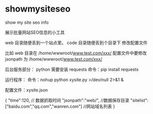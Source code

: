 # showmysiteseo
show my site seo info

展示批量网站SEO信息的小工具

web 目录随便丢到一个站点里。
code 目录随便丢到个目录下 修改配置文件

比如 web 目录在 /home/wwwroot/www.test.com/xxx/
配置文件中要修改 jsonpath 为 /home/wwwroot/www.test.com/xxx/

后台服务部分：
python 需要安装 requests
命令：pip install requests

运行程序：
命令：nohup python xysite.py >/dev/null 2>&1 &

配置文件：xysite.json

{
    "time":120,  // 数据抓取时间
    "jsonpath":"web/",  //数据保存目录 
    "sitelist":["baidu.com","qq.com","wanren.com"] //网站域名列表 
}
